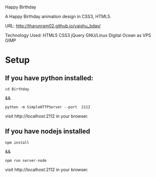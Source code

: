 Happy Birthday

A Happy Birthday animation design in CSS3, HTML5.

URL: http://tharunram02.github.io/vaishu_bday/

Technology Used: HTML5 CSS3 jQuery  GNU/Linux Digital Ocean as VPS GIMP

# Setup

## If you have python installed:
```
cd Birthday
```

&& 

```
python -m SimpleHTTPServer --port  2112
```

visit http://localhost:2112 in your browser.

## If you have nodejs installed
```
npm install
```
&&

```
npm run server-node
```
visit http://localhost:2112 in your browser.

